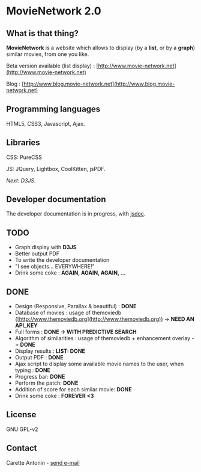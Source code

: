 MovieNetwork 2.0
=================

What is that thing?
-------------------

**MovieNetwork** is a website which allows to display (by a **list**, or by a **graph**) similar movies, from one you like.

Beta version available (list display) : [http://www.movie-network.net](http://www.movie-network.net)

Blog : [http://www.blog.movie-network.net](http://www.blog.movie-network.net)

Programming languages
---------------------

HTML5, CSS3, Javascript, Ajax.

Libraries
---------

CSS: PureCSS

JS: JQuery, Lightbox, CoolKitten, jsPDF.

_Next: D3JS._

Developer documentation
-----------------------

The developer documentation is in progress, with [jsdoc](http://usejsdoc.org/).

TODO
----

*	Graph display with **D3JS**
*	Better output PDF
*	To write the developer documentation
*	"I see objects... EVERYWHERE!"
*	Drink some coke : **AGAIN, AGAIN, AGAIN, ...**

DONE
----

*	Design (Responsive, Parallax & beautiful) : **DONE**
*	Database of movies : usage of themoviedb ([http://www.themoviedb.org](http://www.themoviedb.org)) -> **NEED AN API_KEY**
*	Full forms : **DONE -> WITH PREDICTIVE SEARCH**
*	Algorithm of similarities : usage of themoviedb + enhancement overlay -> **DONE**
*	Display results : **LIST: DONE**
*	Output PDF : **DONE**
*	Ajax script to display some available movie names to the user, when typing : **DONE**
*	Progress bar: **DONE**
*	Perform the patch: **DONE**
*	Addition of score for each similar movie: **DONE**
*	Drink some coke : **FOREVER <3**

License
-------

GNU GPL-v2

Contact
-------

Carette Antonin - [send e-mail](antonin.carette@gmail.com)
